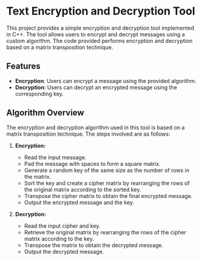 # Text Encryption and Decryption Tool

This project provides a simple encryption and decryption tool implemented in C++. The tool allows users to encrypt and decrypt messages using a custom algorithm. The code provided performs encryption and decryption based on a matrix transposition technique.

## Features

- **Encryption**: Users can encrypt a message using the provided algorithm.
- **Decryption**: Users can decrypt an encrypted message using the corresponding key.

## Algorithm Overview

The encryption and decryption algorithm used in this tool is based on a matrix transposition technique. The steps involved are as follows:

1. **Encryption:**

   - Read the input message.
   - Pad the message with spaces to form a square matrix.
   - Generate a random key of the same size as the number of rows in the matrix.
   - Sort the key and create a cipher matrix by rearranging the rows of the original matrix according to the sorted key.
   - Transpose the cipher matrix to obtain the final encrypted message.
   - Output the encrypted message and the key.

2. **Decryption:**

   - Read the input cipher and key.
   - Retrieve the original matrix by rearranging the rows of the cipher matrix according to the key.
   - Transpose the matrix to obtain the decrypted message.
   - Output the decrypted message.
